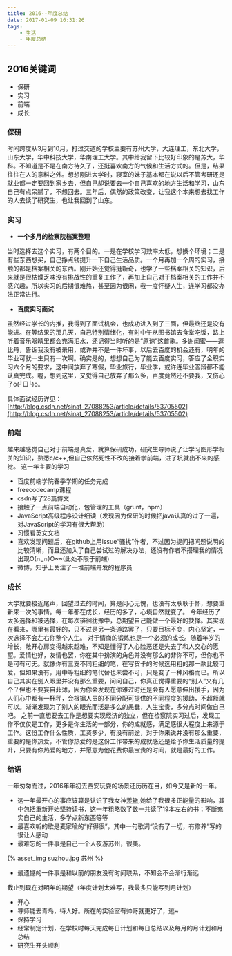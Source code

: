 ```yaml
---
title: 2016--年度总结
date: 2017-01-09 16:31:26
tags: 
	- 生活
	- 年度总结
---
```

## 2016关键词
- 保研
- 实习
- 前端
- 成长

<!--more-->

### 保研
时间跨度从3月到10月，打过交道的学校主要有苏州大学，大连理工，东北大学，山东大学，华中科技大学，华南理工大学。其中给我留下比较好印象的是苏大，华科。不知道是不是在南方待久了，还挺喜欢南方的气候和生活方式的。但是，结果往往在人的意料之外。想想刚进大学时，寝室的妹子基本都在说以后不管考研还是就业都一定要回到家乡去，但自己却说要去一个自己喜欢的地方生活和学习，山东自己有点呆腻了，不想回去。三年后，偶然的政策改变，让我这个本来想去找工作的人去读了研究生，也让我回到了山东。

### 实习
- **一个多月的检察院档案整理**

当时选择去这个实习，有两个目的。一是在学校学习效率太低，想换个环境；二是有些东西想买，自己挣点钱提升一下自己生活品质。一个月再加一个周的实习，接触的都是档案相关的东西。刚开始还觉得挺新奇，也学了一些档案相关的知识，后来就是很枯燥乏味没有挑战性的重复工作了，再加上自己对于档案相关的工作并不感兴趣，所以实习的后期很难熬，甚至因为很闲，我一度怀疑人生，连学习都没办法正常进行。

- **百度实习面试**

虽然经过学长的内推，我得到了面试机会，也成功进入到了三面，但最终还是没有能进。在等结果的那几天，自己特别情绪化，有时中午从图书馆去食堂吃饭，路上听着音乐眼睛里都会充满泪水，还记得当时听的是“原谅”这首歌。多谢闺蜜——逗比丹，告诉我没有被录用，或许并不是一件坏事，以后去百度的机会还有，明年的毕业可就一生只有一次啊。确实是的，想想自己为了能去百度实习，答应了全职实习六个月的要求，这中间放弃了寒假，毕业旅行，毕业季，或许连毕业答辩都不能认真完成。喔，想到这里，又觉得自己放弃了那么多，百度竟然还不要我，又伤心了o(╯□╰)o。

具体面试经历详见：[http://blog.csdn.net/sinat_27088253/article/details/53705502](http://blog.csdn.net/sinat_27088253/article/details/53705502)

### 前端

越来越感觉自己对于前端是真爱，就算保研成功，研究生导师说了让学习图形学相关的知识，熟悉c/c++,但自己依然死性不改的接着学前端，进了坑就出不来的感觉。
这一年主要的学习
- 百度前端学院春季学期的任务完成
- freecodecamp课程
- csdn写了28篇博文
- 接触了一点前端自动化，包管理的工具（grunt，npm）
- JavaScript高级程序设计细读（发现因为保研的时候把java认真的过了一遍，对JavaScript的学习有很大帮助）
- 习惯看英文文档
- 喜欢发现问题后，在github上用issue“骚扰”作者，不过因为提问把问题说明的比较清晰，而且还加入了自己尝试过的解决办法，还没有作者不搭理我的情况出现O(∩_∩)O~~(此处不限于前端)
- 微博，知乎上关注了一堆前端开发的程序员

### 成长

大学就要接近尾声，回望过去的时间，算是问心无愧，也没有太耿耿于怀，想要重新来一次的事情。每一年都在成长，经历的多了，心境自然就变了。
今年经历了太多选择和被选择，在每次徘徊犹豫中，总期望自己能做一个最好的抉择。其实现在看来，哪里有最好的，只不过是另一条道路罢了，只要目标不变，内心坚定，一次选择不会左右你整个人生。
对于情商的锻炼也是一个必须的成长。随着年岁的增长，敞开心扉变得越来越难，不知是懂得了人心险恶还是失去了和人交心的愿望。爱情也好，友情也罢，你在其中扮演的角色并没有那么的非你不可，但你也不是可有可无。就像你有三支不同粗细的笔，在写贺卡的时候选用粗的那一款比较可爱，但如果没有，用中等粗细的笔代替也未尝不可，只是变了一种风格而已。所以自己其实在别人眼里并没有那么重要，问问自己，你真正觉得重要的“别人”又有几个？但也不要妄自菲薄，因为你会发现在你难过时还是会有人愿意伸出援手，因为人们心中都有一杆秤，会根据人员的不同分配可提供的不同程度的援助，不超额就可以。渐渐发现为了别人的眼光而活是多么的愚蠢，人生宝贵，多分点时间做自己吧。
之前一直想要去工作是想要实现经济的独立，但在检察院实习过后，发现工作不仅仅是工作，更多是你生活的一部分，你的成就感，满足感很大程度上来源于工作。这份工作什么性质，工资多少，有没有前途，对于你来说并没有那么重要，重要的是你热爱，不管你热爱的是这份工作带来的成就感还是给予你生活质量的提升，只要有你热爱的地方，并愿意为他花费你最宝贵的时间，就是最好的工作。

### 结语

一年匆匆而过，2016年年初去西安玩耍的场景还历历在目，如今又是新的一年。

- 这一年最开心的事应该算是认识了我女神[羡辙](http://zhangwenli.com),她给了我很多正能量的影响，其中包括重新开始坚持读书，这一年粗略数了数一共读了19本左右的书；不断充实自己的生活，多学点新东西等等
- 最喜欢听的歌是麦家瑜的“好得很”，其中一句歌词“没有了一切，有修养”写的很让人感动
- 最难忘的一件事是自己一个人夜游苏州，很美。

{% asset_img suzhou.jpg 苏州 %}

- 最遗憾的一件事是和以前的朋友没有时间联系，不知会不会渐行渐远

截止到现在对明年的期望（年度计划太难写，我最多只能写到月计划）
- 开心
- 导师能去青岛，待人好。所在的实验室有帅哥就更好了，逃~
- 保持学习
- 经常制定计划，在学校时每天完成每日计划和每日总结以及每月的月计划和月总结
- 研究生开头顺利

